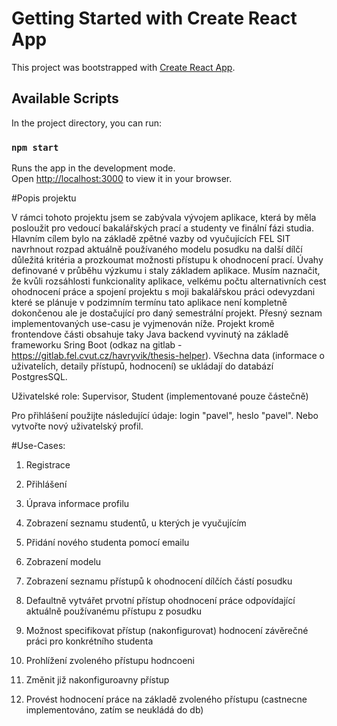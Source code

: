 # Getting Started with Create React App

This project was bootstrapped with [Create React App](https://github.com/facebook/create-react-app).

## Available Scripts

In the project directory, you can run:

### `npm start`

Runs the app in the development mode.\
Open [http://localhost:3000](http://localhost:3000) to view it in your browser.


#Popis projektu

V rámci tohoto projektu jsem se zabývala vývojem aplikace, která by měla posloužit pro vedoucí bakalářských 
prací a studenty ve finální fázi studia. Hlavním cílem bylo na základě zpětné vazby od vyučujících FEL SIT
navrhnout rozpad aktuálně používaného modelu posudku na další dílčí důležitá kritéria a prozkoumat možnosti 
přístupu k ohodnocení prací. Úvahy definované v průběhu výzkumu i staly základem aplikace. Musím naznačit, že 
kvůli rozsáhlosti funkcionality aplikace, velkému počtu alternativních cest ohodnocení práce a spojení projektu 
s moji bakalářskou práci odevyzdani které se plánuje v podzimním termínu tato aplikace není kompletně dokončenou
ale je dostačující pro daný semestrální projekt. Přesný seznam implementovaných use-casu je vyjmenován níže. 
Projekt kromě frontendove části obsahuje taky Java backend vyvinutý na základě frameworku Sring Boot (odkaz na gitlab - 
https://gitlab.fel.cvut.cz/havryvik/thesis-helper). Všechna 
data (informace o uživatelích, detaily přístupů, hodnocení) se ukládají do databází PostgresSQL.

Uživatelské role: Supervisor, Student (implementované pouze částečně)

Pro přihlášení použijte následující údaje: login "pavel", heslo "pavel". Nebo vytvořte nový uživatelský profil.

#Use-Cases:

1. Registrace

2. Přihlášení

3. Úprava informace profilu

4. Zobrazení seznamu studentů, u kterých je vyučujícím

5. Přidání nového studenta pomocí emailu

6. Zobrazení modelu

7. Zobrazení seznamu přístupů k ohodnocení dílčích částí posudku

8. Defaultně vytvářet prvotní přístup ohodnocení práce odpovídající aktuálně používanému přístupu z posudku

9. Možnost specifikovat přístup (nakonfigurovat) hodnocení závěrečné práci pro konkrétního studenta

10. Prohlížení zvoleného přístupu hodncoeni

11. Změnit již nakonfiguroavny přístup

12. Provést hodnocení práce na základě zvoleného přístupu (castnecne implementováno, zatím se neukládá do db)